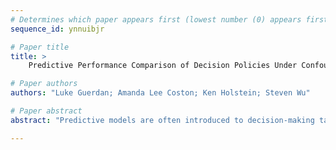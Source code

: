 ```yaml
--- 
# Determines which paper appears first (lowest number (0) appears first)
sequence_id: ynnuibjr

# Paper title 
title: >
	Predictive Performance Comparison of Decision Policies Under Confounding

# Paper authors 
authors: "Luke Guerdan; Amanda Lee Coston; Ken Holstein; Steven Wu"

# Paper abstract 
abstract: "Predictive models are often introduced to decision-making tasks under the rationale that they improve performance over an existing decision-making policy.  However, it is challenging to compare predictive performance against an existing decision-making policy that is generally under-specified and dependent on unobservable factors. These sources of uncertainty are often addressed in practice by making strong assumptions about the data-generating mechanism.  In this work, we propose a method to compare the predictive performance of decision policies under a variety of modern identification approaches from the causal inference and off-policy evaluation literatures (e.g., instrumental variable, marginal sensitivity model, proximal variable). Key to our method is the insight that there are regions of uncertainty that we can safely ignore in the policy comparison.  We develop a practical approach for finite-sample estimation of regret intervals under no assumptions on the parametric form of the status quo policy. We verify our framework theoretically and via synthetic data experiments. We conclude with a real-world application using our framework to support a pre-deployment evaluation of a proposed modification to a healthcare enrollment policy."

--- 
```

